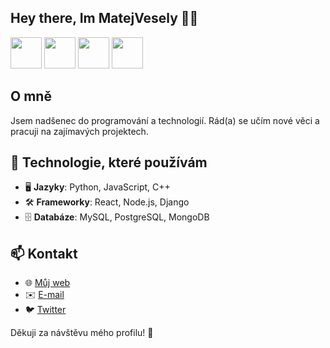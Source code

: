 <h2 align="left">Hey there, Im MatejVesely 👱‍♂️</h2>


<p align="left">
  <img src="https://upload.wikimedia.org/wikipedia/commons/c/c3/Python-logo-notext.svg" width="50" height="50">
  <img src="https://upload.wikimedia.org/wikipedia/commons/1/18/ISO_C%2B%2B_Logo.svg" width="50" height="50">
  <img src="https://upload.wikimedia.org/wikipedia/commons/e/e0/Git-logo.svg" width="50" height="50">
  <img src="https://upload.wikimedia.org/wikipedia/commons/3/3c/Blender_logo_no_text.svg" width="50" height="50">
</p>

## O mně
Jsem nadšenec do programování a technologií. Rád(a) se učím nové věci a pracuji na zajímavých projektech.

## 🔧 Technologie, které používám
- 🖥️ **Jazyky**: Python, JavaScript, C++
- 🛠️ **Frameworky**: React, Node.js, Django
- 🗄️ **Databáze**: MySQL, PostgreSQL, MongoDB

## 📫 Kontakt
- 🌐 [Můj web](https://tvujweb.cz)
- ✉️ [E-mail](mailto:tvojemail@example.com)
- 🐦 [Twitter](https://twitter.com/tvujprofil)

Děkuji za návštěvu mého profilu! 🚀

